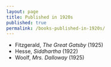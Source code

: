 ```yaml
---
layout: page
title: Published in 1920s
published: true
permalink: /books-published-in-1920s/
---
```


* Fitzgerald, _The Great Gatsby_ (1925) 
* Hesse, _Siddhartha_ (1922) 
* Woolf, _Mrs. Dalloway_ (1925) 
